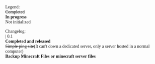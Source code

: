 <div face="Verdana" style="font-family: Verdana;">
Legend:<br />
<s>Completed</s><br />
<b>In progress</b><br />
Not initialized<br />

Changelog:<br />
 | 0.1<br/>
 <b>Completed and released</b><br />
 <s>Simple ping site</s>(It can't down a dedicated server, only a server hosted in a normal computer)<br />
 <b>Backup Minecraft Files or minecraft server files</b>
</div>